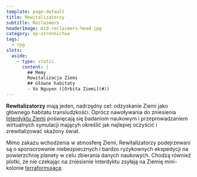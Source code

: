 ```yaml
---
template: page-default
title: Rewitalizatorzy
subtitle: Reclaimers
headerImage: mid-reclaimers-head.jpg
category: ep-stronnictwa
tags:
  - rpg
slots:
  aside:
    - type: static
      content: |
        ## Memy
        Rewitalizacja Ziemi 
        ## Główne habitaty
        - Vo Nguyen ([Orbita Ziemi](#))
---
```

**Rewitalizatorzy** mają jeden, nadrzędny cel: odzyskanie Ziemi jako głównego habitatu transludzkości. Oprócz nawoływania do zniesienia [Interdyktu Ziemi](#) poświęcają się badaniom naukowym i przeprowadzaniem wirtualnych symulacji mającyh określić jak najlepiej oczyścić i zrewitalizować skażony świat.

Mimo zakazu wchodzenia w atmosferę Ziemi, Rewitalizatorzy podejrzewani są o sponsorowanie niebezpiecznych i bardzo ryzykownych ekspedycji na powierzchnię planety w celu zbierania danych naukowych. Chodzą również plotki, że nie czekając na zniesienie Interdyktu zsyłają na Ziemię mini-kolonie [terraformujące](http://pl.wikipedia.org/wiki/Terraformowanie).
